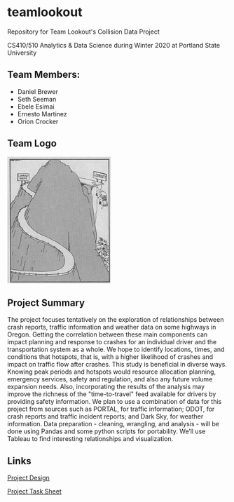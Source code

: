 # teamlookout
Repository for Team Lookout's Collision Data Project

CS410/510 Analytics & Data Science during Winter 2020 at Portland State University

## Team Members:
  * Daniel Brewer
  * Seth Seeman
  * Ebele Esimai
  * Ernesto Martinez
  * Orion Crocker

## Team Logo
![alt text](https://github.com/orioncrocker/teamlookout/blob/master/project/logo.jpeg "Logo")

## Project Summary
The project focuses tentatively on the exploration of relationships between crash reports, traffic information and weather data on some highways in Oregon. Getting the correlation between these main components can impact planning and response to crashes for an individual driver and the transportation system as a whole. We hope to identify locations, times, and conditions that hotspots, that is, with a higher likelihood of crashes and impact on traffic flow after crashes.  This study is beneficial in diverse ways. Knowing peak periods and hotspots would resource allocation planning, emergency services, safety and regulation, and also any future volume expansion needs. Also, incorporating the results of the analysis may improve the richness of the "time-to-travel" feed available for drivers by providing safety information.
We plan to use a combination of data for this project from sources such as PORTAL, for traffic information; ODOT, for crash reports and traffic incident reports; and Dark Sky, for weather information. Data preparation - cleaning, wrangling, and analysis - will be done using Pandas and some python scripts for portability. We’ll use Tableau to find interesting relationships and visualization.


## Links
[Project Design](https://github.com/orioncrocker/teamlookout/blob/master/project/Project%20Design%20-%20Team%20Lookout.pdf)

[Project Task Sheet](https://github.com/orioncrocker/teamlookout/blob/master/project/Project%20Task%20Sheet.pdf)

